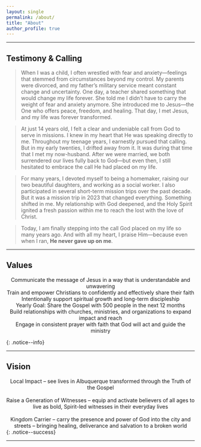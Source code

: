 ```yaml
---
layout: single
permalink: /about/
title: "About"
author_profile: true
---
```

---

## Testimony & Calling
> When I was a child, I often wrestled with fear and anxiety—feelings that stemmed from circumstances beyond my control. My parents were divorced, and my father’s military service meant constant change and uncertainty. One day, a teacher shared something that would change my life forever. She told me I didn’t have to carry the weight of fear and anxiety anymore. She introduced me to Jesus—the One who offers peace, freedom, and healing. That day, I met Jesus, and my life was forever transformed.

> At just 14 years old, I felt a clear and undeniable call from God to serve in missions. I knew in my heart that He was speaking directly to me. Throughout my teenage years, I earnestly pursued that calling. But in my early twenties, I drifted away from it. It was during that time that I met my now-husband. After we were married, we both surrendered our lives fully back to God—but even then, I still hesitated to embrace the call He had placed on my life.

> For many years, I devoted myself to being a homemaker, raising our two beautiful daughters, and working as a social worker. I also participated in several short-term mission trips over the past decade. But it was a mission trip in 2023 that changed everything. Something shifted in me. My relationship with God deepened, and the Holy Spirit ignited a fresh passion within me to reach the lost with the love of Christ.

> Today, I am finally stepping into the call God placed on my life so many years ago. And with all my heart, I praise Him—because even when I ran, **He never gave up on me**.

---
## Values
<p align="center">Communicate the message of Jesus in a way that is understandable and unwavering<br>
Train and empower Christians to confidently and effectively share their faith<br>
Intentionally support spiritual growth and long-term discipleship<br>
Yearly Goal: Share the Gospel with 500 people in the next 12 months<br>
Build relationships with churches, ministries, and organizations to expand impact and reach<br>
Engage in consistent prayer with faith that God will act and guide the ministry</p>
{: .notice--info}

---
## Vision
<center>Local Impact – see lives in Albuquerque transformed through the Truth of the Gospel</center><br>
<center>Raise a Generation of Witnesses – equip and activate believers of all ages to live as bold, Spirit-led witnesses in their everyday lives</center><br>
<center>Kingdom Carrier – carry the presence and power of God into the city and streets – bringing healing, deliverance and salvation to a broken world</center>
{: .notice--success}

---
